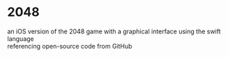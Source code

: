 # 2048  
an iOS version of the 2048 game with a graphical interface using the swift language  
referencing open-source code from GitHub
